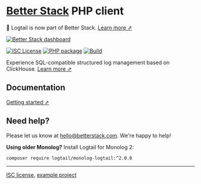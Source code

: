 # [Better Stack](https://betterstack.com/logs) PHP client

📣 Logtail is now part of Better Stack. [Learn more ⇗](https://betterstack.com/press/introducing-better-stack/)

[![Better Stack dashboard](https://github.com/logtail/logtail-python/assets/10132717/e2a1196b-7924-4abc-9b85-055e17b5d499)](https://betterstack.com/logs)

[![ISC License](https://img.shields.io/badge/license-ISC-ff69b4.svg)](LICENSE.md)
[![PHP package](https://badge.fury.io/ph/logtail%2Fmonolog-logtail.svg)](https://badge.fury.io/ph/logtail%2Fmonolog-logtail)
[![Build](https://github.com/logtail/monolog-logtail/actions/workflows/main.yml/badge.svg?branch=master)](https://github.com/logtail/monolog-logtail/actions/workflows/main.yml)

Experience SQL-compatible structured log management based on ClickHouse. [Learn more ⇗](https://betterstack.com/logs)

## Documentation

[Getting started ⇗](https://betterstack.com/docs/logs/php/)

## Need help?
Please let us know at [hello@betterstack.com](mailto:hello@betterstack.com). We're happy to help!

**Using older Monolog?** Install Logtail for Monolog 2:

```bash
composer require logtail/monolog-logtail:^2.0.0
```
---

[ISC license](https://github.com/logtail/monolog-logtail/blob/master/LICENSE.md), [example project](https://github.com/logtail/monolog-logtail/tree/master/example-project)
